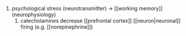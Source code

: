 1. psychological stress (neurotransmitter) → [[working memory]] (neurophysiology)
	1. catecholamines decrease [[prefrontal cortex]] [[neuron|neuronal]] firing (e.g. [[norepinephrine]])
